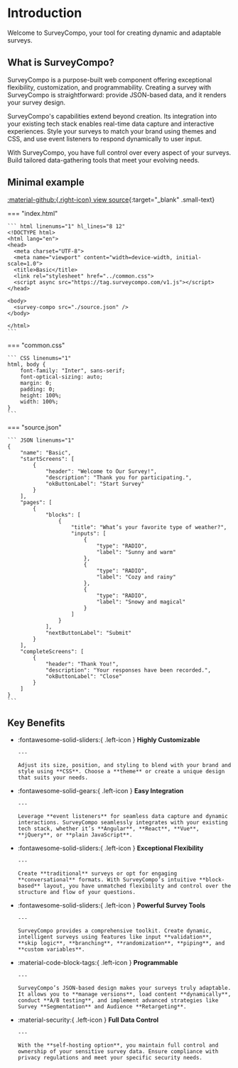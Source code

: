 # Introduction

Welcome to SurveyCompo, your tool for creating dynamic and adaptable surveys.

## What is SurveyCompo?

SurveyCompo is a purpose-built web component offering exceptional flexibility, customization, and programmability. Creating a survey with SurveyCompo is straightforward: provide JSON-based data, and it renders your survey design.

SurveyCompo's capabilities extend beyond creation. Its integration into your existing tech stack enables real-time data capture and interactive experiences. Style your surveys to match your brand using themes and CSS, and use event listeners to respond dynamically to user input.

With SurveyCompo, you have full control over every aspect of your surveys. Build tailored data-gathering tools that meet your evolving needs.

## Minimal example

<div class="survey-demo">
	<survey-compo
		src="https://surveycompo.github.io/examples/examples/basic/source.json"
		data-endpoint="null"
	/>
</div>

[:material-github:{.right-icon} view source](https://github.com/SurveyCompo/examples/tree/main/examples/basic){:target="\_blank" .small-text}

=== "index.html"

    ``` html linenums="1" hl_lines="8 12"
    <!DOCTYPE html>
    <html lang="en">
    <head>
      <meta charset="UTF-8">
      <meta name="viewport" content="width=device-width, initial-scale=1.0">
      <title>Basic</title>
      <link rel="stylesheet" href="../common.css">
      <script async src="https://tag.surveycompo.com/v1.js"></script>
    </head>

    <body>
      <survey-compo src="./source.json" />
    </body>

    </html>
    ```

=== "common.css"

    ``` CSS linenums="1"
    html, body {
        font-family: "Inter", sans-serif;
        font-optical-sizing: auto;
        margin: 0;
        padding: 0;
        height: 100%;
        width: 100%;
    }
    ```

=== "source.json"

    ``` JSON linenums="1"
    {
    	"name": "Basic",
    	"startScreens": [
    		{
    			"header": "Welcome to Our Survey!",
    			"description": "Thank you for participating.",
    			"okButtonLabel": "Start Survey"
    		}
    	],
    	"pages": [
    		{
    			"blocks": [
    				{
    					"title": "What’s your favorite type of weather?",
    					"inputs": [
    						{
    							"type": "RADIO",
    							"label": "Sunny and warm"
    						},
    						{
    							"type": "RADIO",
    							"label": "Cozy and rainy"
    						},
    						{
    							"type": "RADIO",
    							"label": "Snowy and magical"
    						}
    					]
    				}
    			],
    			"nextButtonLabel": "Submit"
    		}
    	],
    	"completeScreens": [
    		{
    			"header": "Thank You!",
    			"description": "Your responses have been recorded.",
    			"okButtonLabel": "Close"
    		}
    	]
    }
    ```

## Key Benefits

<div class="grid cards" markdown>

- :fontawesome-solid-sliders:{ .left-icon } **Highly Customizable**

      ---

      Adjust its size, position, and styling to blend with your brand and style using **CSS**. Choose a **theme** or create a unique design that suits your needs.

- :fontawesome-solid-gears:{ .left-icon } **Easy Integration**

      ---

      Leverage **event listeners** for seamless data capture and dynamic interactions. SurveyCompo seamlessly integrates with your existing tech stack, whether it’s **Angular**, **React**, **Vue**, **jQuery**, or **plain JavaScript**.

- :fontawesome-solid-sliders:{ .left-icon } **Exceptional Flexibility**

      ---

      Create **traditional** surveys or opt for engaging **conversational** formats. With SurveyCompo’s intuitive **block-based** layout, you have unmatched flexibility and control over the structure and flow of your questions.

- :fontawesome-solid-sliders:{ .left-icon } **Powerful Survey Tools**

      ---

      SurveyCompo provides a comprehensive toolkit. Create dynamic, intelligent surveys using features like input **validation**, **skip logic**, **branching**, **randomization**, **piping**, and **custom variables**.

- :material-code-block-tags:{ .left-icon } **Programmable**

      ---

      SurveyCompo’s JSON-based design makes your surveys truly adaptable. It allows you to **manage versions**, load content **dynamically**, conduct **A/B testing**, and implement advanced strategies like Survey **Segmentation** and Audience **Retargeting**.

- :material-security:{ .left-icon } **Full Data Control**

      ---

      With the **self-hosting option**, you maintain full control and ownership of your sensitive survey data. Ensure compliance with privacy regulations and meet your specific security needs.

</div>

